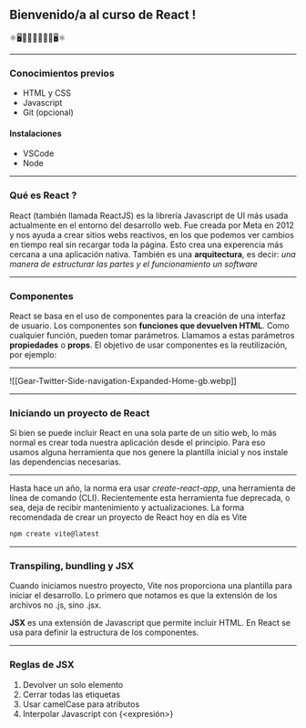 ## Bienvenido/a al curso de React !

 
⚛️🖥️👩🏽‍💻👨🏼‍💻🖥️⚛️

-------------
### Conocimientos previos

- HTML y CSS
- Javascript
- Git (opcional)
#### Instalaciones

-  VSCode
- Node


------
### Qué es React ?

React (también llamada ReactJS) es la librería Javascript de UI más usada actualmente en el entorno del desarrollo web. Fue creada por Meta en 2012 y nos ayuda a crear sitios webs reactivos, en los que podemos ver cambios en tiempo real sin recargar toda la página. Esto crea una experencia más cercana a una aplicación nativa. También es una **arquitectura**, es decir: *una manera de estructurar las partes y el funcionamiento un software* 


-----
### Componentes

React se basa en el uso de componentes para la creación de una interfaz de usuario. Los componentes son **funciones que devuelven HTML**. Como cualquier función, pueden tomar parámetros. Llamamos a estas parámetros **propiedades** o **props**. 
	El objetivo de usar componentes es la reutilización, por ejemplo:


-  -----


![[Gear-Twitter-Side-navigation-Expanded-Home-gb.webp]]

-----

### Iniciando un proyecto de React

Si bien se puede incluir React en una sola parte de un sitio web, lo más normal es crear toda nuestra aplicación desde el principio. Para eso usamos alguna herramienta que nos genere la plantilla inicial y nos instale las dependencias necesarias. 

-----

Hasta hace un año, la norma era usar *create-react-app*, una herramienta de línea de comando (CLI). Recientemente esta herramienta fue deprecada, o sea, deja de recibir mantenimiento y actualizaciones. La forma recomendada de crear un proyecto de React hoy en día es Vite


```bash
npm create vite@latest
```

-----------
### Transpiling, bundling y JSX

Cuando iniciamos nuestro proyecto, Vite nos proporciona una plantilla para iniciar el desarrollo. Lo primero que notamos es que la extensión de los archivos no .js, sino .jsx.

**JSX** es una extensión de Javascript que permite incluir HTML. En React se usa para definir la estructura de los componentes. 

-----
### Reglas de JSX

1. Devolver un solo elemento
2. Cerrar todas las etiquetas
3. Usar camelCase para atributos
4. Interpolar Javascript con {<expresión>} 
